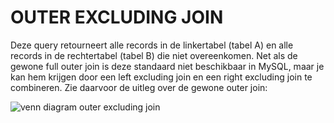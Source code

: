 # OUTER EXCLUDING JOIN

Deze query retourneert alle records in de linkertabel \(tabel A\) en alle records in de rechtertabel \(tabel B\) die niet overeenkomen. Net als de gewone full outer join is deze standaard niet beschikbaar in MySQL, maar je kan hem krijgen door een left excluding join en een right excluding join te combineren. Zie daarvoor de uitleg over de gewone outer join:

![venn diagram outer excluding join](https://modernways.be/myap/it/image/sql/venn%20diagram%20outer%20excluding%20join.png)
